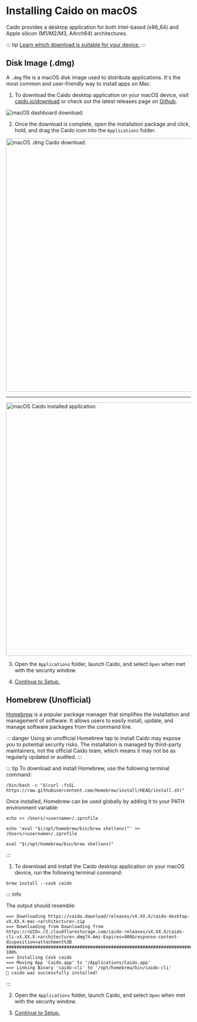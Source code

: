 # Installing Caido on macOS

Caido provides a desktop application for both Intel-based (x86_64) and Apple silicon (M1/M2/M3, AArch64) architectures.

::: tip
[Learn which download is suitable for your device.](https://support.apple.com/en-us/116943)
:::

## Disk Image (.dmg)

A `.dmg` file is a macOS disk image used to distribute applications. It's the most common and user-friendly way to install apps on Mac.

1. To download the Caido desktop application on your macOS device, visit [caido.io/download](https://caido.io/download) or check out the latest releases page on [Github](https://github.com/caido/caido/releases/latest).

<img alt="macOS dashboard download." src="/_images/macos_dashboard_download.png" center/>

2. Once the download is complete, open the installation package and click, hold, and drag the Caido icon into the `Applications` folder.

<img alt="macOS .dmg Caido download." src="/_images/macos_download.png" width=690px center/>

---

<img alt="macOS Caido installed application." src="/_images/macos_download_applications.png" width=690px center/>

3. Open the `Applications` folder, launch Caido, and select `Open` when met with the security window.

4. [Continue to Setup.](/quickstart/setup.md)

## Homebrew (Unofficial)

[Homebrew](https://brew.sh/) is a popular package manager that simplifies the installation and management of software. It allows users to easily install, update, and manage software packages from the command line.

::: danger
 Using an unofficial Homebrew tap to install Caido may expose you to potential security risks. The installation is managed by third-party maintainers, not the official Caido team, which means it may not be as regularly updated or audited.
:::

::: tip
To download and install Homebrew, use the following terminal command:

```
/bin/bash -c "$(curl -fsSL https://raw.githubusercontent.com/Homebrew/install/HEAD/install.sh)"
```

Once installed, Homebrew can be used globally by adding it to your PATH environment variable:

```
echo >> /Users/<username>/.zprofile
```

```
echo 'eval "$(/opt/homebrew/bin/brew shellenv)"' >> /Users/<username>/.zprofile
```

```
eval "$(/opt/homebrew/bin/brew shellenv)"
```

:::

1. To download and install the Caido desktop application on your macOS device, run the following terminal command:

```
brew install --cask caido
```

::: info

The output should resemble:

```
==> Downloading https://caido.download/releases/vX.XX.X/caido-desktop-vX.XX.X-mac-<architecture>.zip
==> Downloading from Downloading from https://<UID>.r2.cloudflarestorage.com/caido-releases/vX.XX.X/caido-cli-vX.XX.X-<architecture>.dmg?X-Amz-Expires=900&response-content-disposition=attachment%3B
######################################################################################################################################################################################################### 100%
==> Installing Cask caido
==> Moving App 'Caido.app' to '/Applications/Caido.app'
==> Linking Binary 'caido-cli' to '/opt/homebrew/bin/caido-cli'
🍺 caido was successfully installed!
```

:::

2. Open the `Applications` folder, launch Caido, and select `Open` when met with the security window.

3. [Continue to Setup.](/quickstart/setup.md)
